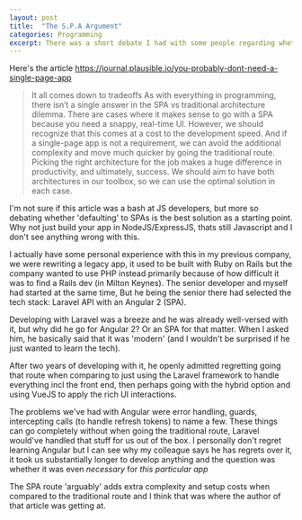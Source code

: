 ```yaml
---
layout: post
title:  "The S.P.A Argument"
categories: Programming
excerpt: There was a short debate I had with some people regarding whether SPAs are necessary based off an article on the subject.
---
```


Here's the article
https://journal.plausible.io/you-probably-dont-need-a-single-page-app

>It all comes down to tradeoffs
> As with everything in programming, there isn’t a single answer in the SPA vs traditional architecture dilemma. There are cases where it makes sense to go with a SPA because you need a snappy, real-time UI. However, we should recognize that this comes at a cost to the development speed. And if a single-page app is not a requirement, we can avoid the additional complexity and move much quicker by going the traditional route.
> Picking the right architecture for the job makes a huge difference in productivity, and ultimately, success. We should aim to have both architectures in our toolbox, so we can use the optimal solution in each case.


I'm not sure if this article was a bash at JS developers, but more so debating whether 'defaulting' to SPAs is the best solution as a starting point. Why not just build your app in NodeJS/ExpressJS, thats still Javascript and I don't see anything wrong with this.

I actually have some personal experience with this in my previous company, we were rewriting a legacy app, it used to be built with Ruby on Rails but the company wanted to use PHP instead primarily because of how difficult it was to find a Rails dev (in Milton Keynes). The senior developer and myself had started at the same time, But he being the senior there had selected the tech stack: Laravel API with an Angular 2 (SPA).

Developing with Laravel was a breeze and he was already well-versed with it, but why did he go for Angular 2? Or an SPA for that matter. When I asked him, he basically said that it was 'modern' (and I wouldn't be surprised if he just wanted to learn the tech).

After two years of developing with it, he openly admitted regretting going that route when comparing to just using the Laravel framework to handle everything incl the front end, then perhaps going with the hybrid option and using VueJS to apply the rich UI interactions.

The problems we've had with Angular were error handling, guards, intercepting calls (to handle refresh tokens) to name a few. These things can go completely without when going the traditional route, Laravel would've handled that stuff for us out of the box. I personally don't regret learning Angular but I can see why my colleague says he has regrets over it, it took us substantially longer to develop anything and the question was whether it was even *necessary* for _this particular app_

The SPA route 'arguably' adds extra complexity and setup costs when compared to the traditional route and I think that was where the author of that article was getting at.
